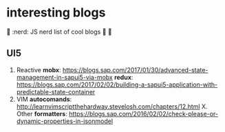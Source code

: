 # interesting blogs
:green_book: :nerd: JS nerd list of cool blogs :raised_hands: :orange_book:

## UI5
1. Reactive 
    **mobx**: https://blogs.sap.com/2017/01/30/advanced-state-management-in-sapui5-via-mobx 
    **redux**: https://blogs.sap.com/2017/02/02/building-a-sapui5-application-with-predictable-state-container
2. VIM
    **autocomands**: http://learnvimscriptthehardway.stevelosh.com/chapters/12.html
X. Other
    **formatters**: https://blogs.sap.com/2016/02/02/check-please-or-dynamic-properties-in-jsonmodel

    
